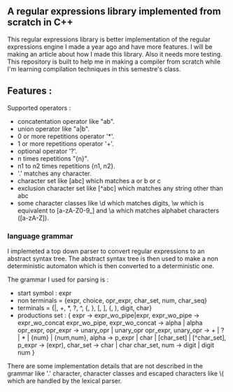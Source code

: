 ## A regular expressions library implemented from scratch in C++

 This regular expressions library is better implementation of the regular expressions engine I made a year ago and have more features. I will be making an article about how I made this library. Also it needs more testing.
 This repository is built to help me in making a compiler from scratch while I'm learning compilation techniques in this semestre's class.

## Features :

Supported operators :
- concatentation operator like "ab".
- union operator like "a|b".
- 0 or more repetitions operator '*'.
- 1 or more repetitions operator '+'.
- optional operator '?'.
- n times repetitions "{n}".
- n1 to n2 times repetitions {n1, n2}.
- '.' matches any character.
- character set like [abc] which matches a or b or c
- exclusion character set like [^abc] which matches any string other than abc
- some character classes like \d which matches digits, \w which is equivalent to [a-zA-Z0-9_] and \a which matches alphabet characters ([a-zA-Z]).

### language grammar
I implemeted a top down parser to convert regular expressions to an abstract syntax tree. The abstract syntax tree is then used to make a non deterministic automaton which is then converted to a deterministic one.

The grammar I used for parsing is :
- start symbol : expr
- non terminals = {expr, choice, opr_expr, char_set, num, char_seq}
- terminals = {|, +, *, ?, ^, {, }, [, ], (, ), digit, char}
- productions set :
{
    expr -> expr_wo_pipe|expr,
    expr_wo_pipe -> expr_wo_concat expr_wo_pipe,
    expr_wo_concat -> alpha | alpha opr_expr,
    opr_expr -> unary_opr | unary_opr opr_expr,
    unary_opr -> + | ? | * | {num} | {num,num},
    alpha -> p_expr | char | [char_set] | [^char_set],
    p_expr -> (expr),
    char_set -> char | char char_set,
    num -> digit | digit num
}

There are some implementation details that are not described in the grammar like '.' character, character classes and escaped characters like \\( which are handled by the lexical parser.
